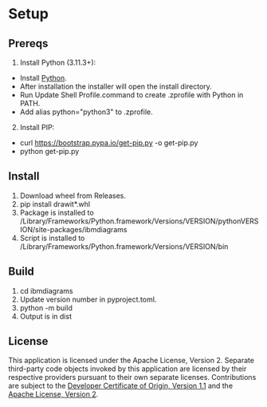 # Setup

## Prereqs

1. Install Python (3.11.3+):
- Install [Python](https://www.python.org/downloads/).
- After installation the installer will open the install directory.
- Run Update Shell Profile.command to create .zprofile with Python in PATH.
- Add alias python="python3" to .zprofile.
2. Install PIP:
- curl https://bootstrap.pypa.io/get-pip.py -o get-pip.py
- python get-pip.py

## Install

1. Download wheel from Releases.
2. pip install drawit*.whl
3. Package is installed to /Library/Frameworks/Python.framework/Versions/VERSION/pythonVERSION/site-packages/ibmdiagrams
4. Script is installed to /Library/Frameworks/Python.framework/Versions/VERSION/bin

## Build

1. cd ibmdiagrams
2. Update version number in pyproject.toml.
3. python -m build
4. Output is in dist

## License

This application is licensed under the Apache License, Version 2.  Separate third-party code objects invoked by this application are licensed by their respective providers pursuant to their own separate licenses.  Contributions are subject to the [Developer Certificate of Origin, Version 1.1](https://developercertificate.org/) and the [Apache License, Version 2](https://www.apache.org/licenses/LICENSE-2.0.txt).
